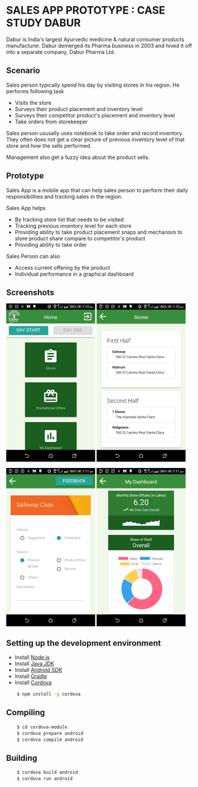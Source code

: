 # SALES APP PROTOTYPE : CASE STUDY DABUR

Dabur is India's largest Ayurvedic medicine & natural consumer products manufacturer. Dabur demerged its Pharma business in 2003 and hived it off into a separate company, Dabur Pharma Ltd.

## Scenario

Sales person typically spend his day by visiting stores in his region. He performs following task
- Visits the store
- Surveys their product placement and inventory level
- Surveys their competitor product's placement and inventory level
- Take orders from storekeeper

Sales person ususally uses notebook to take order and record inventory. They often does not get a clear picture of previous inventory level of that store and how the sells performed.

Management also get a fuzzy idea about the product sells.

## Prototype

Sales App is a mobile app that can help sales person to perform their daily responsibilities and tracking sales in the region.

Sales App helps
- By tracking store list that needs to be visited
- Tracking previous inventory level for each store
- Providing ability to take product placement snaps and mechanism to store product share compare to competitor's product
- Providing ability to take order

Sales Person can also
- Access current offering by the product
- Individual performance in a graphical dashboard

## Screenshots

![](screenshots/home.png)
![](screenshots/visit.png)

![](screenshots/feedback.png)
![](screenshots/dashboard.png)

## Setting up the development environment

- Install [Node.js](https://nodejs.org/en/download/)
- Install [Java JDK](http://www.oracle.com/technetwork/java/javase/downloads/jdk8-downloads-2133151.html)
- Install [Android SDK](https://developer.android.com/studio/install.html)
- Install [Gradle](https://gradle.org/install/)
- Install [Cordova](https://cordova.apache.org/docs/en/latest/guide/cli/)
```sh
	$ npm install -g cordova
```

## Compiling

```sh
	$ cd cordova-module
	$ cordova prepare android
	$ cordova compile android
```

## Building

```sh
	$ cordova build android
	$ cordova run android
```

